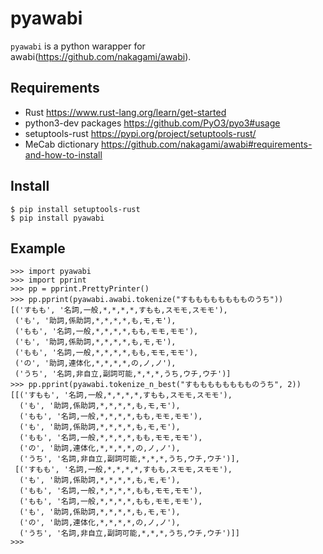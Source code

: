 # pyawabi

`pyawabi` is a python warapper for awabi(https://github.com/nakagami/awabi).

## Requirements

- Rust https://www.rust-lang.org/learn/get-started
- python3-dev packages https://github.com/PyO3/pyo3#usage
- setuptools-rust https://pypi.org/project/setuptools-rust/
- MeCab dictionary https://github.com/nakagami/awabi#requirements-and-how-to-install

## Install

```
$ pip install setuptools-rust
$ pip install pyawabi
```

## Example

```
>>> import pyawabi
>>> import pprint
>>> pp = pprint.PrettyPrinter()
>>> pp.pprint(pyawabi.awabi.tokenize("すもももももももものうち"))
[('すもも', '名詞,一般,*,*,*,*,すもも,スモモ,スモモ'),
 ('も', '助詞,係助詞,*,*,*,*,も,モ,モ'),
 ('もも', '名詞,一般,*,*,*,*,もも,モモ,モモ'),
 ('も', '助詞,係助詞,*,*,*,*,も,モ,モ'),
 ('もも', '名詞,一般,*,*,*,*,もも,モモ,モモ'),
 ('の', '助詞,連体化,*,*,*,*,の,ノ,ノ'),
 ('うち', '名詞,非自立,副詞可能,*,*,*,うち,ウチ,ウチ')]
>>> pp.pprint(pyawabi.tokenize_n_best("すもももももももものうち", 2))
[[('すもも', '名詞,一般,*,*,*,*,すもも,スモモ,スモモ'),
  ('も', '助詞,係助詞,*,*,*,*,も,モ,モ'),
  ('もも', '名詞,一般,*,*,*,*,もも,モモ,モモ'),
  ('も', '助詞,係助詞,*,*,*,*,も,モ,モ'),
  ('もも', '名詞,一般,*,*,*,*,もも,モモ,モモ'),
  ('の', '助詞,連体化,*,*,*,*,の,ノ,ノ'),
  ('うち', '名詞,非自立,副詞可能,*,*,*,うち,ウチ,ウチ')],
 [('すもも', '名詞,一般,*,*,*,*,すもも,スモモ,スモモ'),
  ('も', '助詞,係助詞,*,*,*,*,も,モ,モ'),
  ('もも', '名詞,一般,*,*,*,*,もも,モモ,モモ'),
  ('もも', '名詞,一般,*,*,*,*,もも,モモ,モモ'),
  ('も', '助詞,係助詞,*,*,*,*,も,モ,モ'),
  ('の', '助詞,連体化,*,*,*,*,の,ノ,ノ'),
  ('うち', '名詞,非自立,副詞可能,*,*,*,うち,ウチ,ウチ')]]
>>>
```
